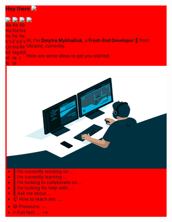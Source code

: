 <div style="background-color: red; height=50px"><div>

### Hey there <img src="https://media.giphy.com/media/hvRJCLFzcasrR4ia7z/giphy.gif" width="25px">
<a href="https://www.linkedin.com/in/dmytro-mykhailiuk-3220921b0/">
  <img align="left" alt="Abhishek's LinkdeIN" width="22px" src="https://cdn.jsdelivr.net/npm/simple-icons@v3/icons/linkedin.svg" />
</a>
<a href="https://www.instagram.com/dmytro_mykhailiuk/">
  <img align="left" alt="Abhishek's Instagram" width="22px" src="https://cdn.jsdelivr.net/npm/simple-icons@v3/icons/instagram.svg" />
</a>
<a href="https://www.facebook.com/dima.mykhayluk.5/">
  <img align="left" alt="Abhishek's Reddit" width="22px" src="https://cdn.jsdelivr.net/npm/simple-icons@3.10.0/icons/facebook.svg" />
</a>

![](https://visitor-badge.glitch.me/badge?page_id=dmytromykhailiuk.dmytromykhailiuk)

<br />

Hi, I'm <b>Dmytro Mykhailiuk</b>, a <b>Front-End Developer</b> 🚀 from Ukraine, currently.

<img align="right" alt="GIF" src="https://github.com/dmytromykhailiuk/dmytromykhailiuk/blob/master/code.gif?raw=true" width="500" height="320" />

Here are some ideas to get you started:

- 🔭 I’m currently working on ...
- 🌱 I’m currently learning ...
- 👯 I’m looking to collaborate on ...
- 🤔 I’m looking for help with ...
- 💬 Ask me about ...
- 📫 How to reach me: ...
- 😄 Pronouns: ...
- ⚡ Fun fact: ...
-->
